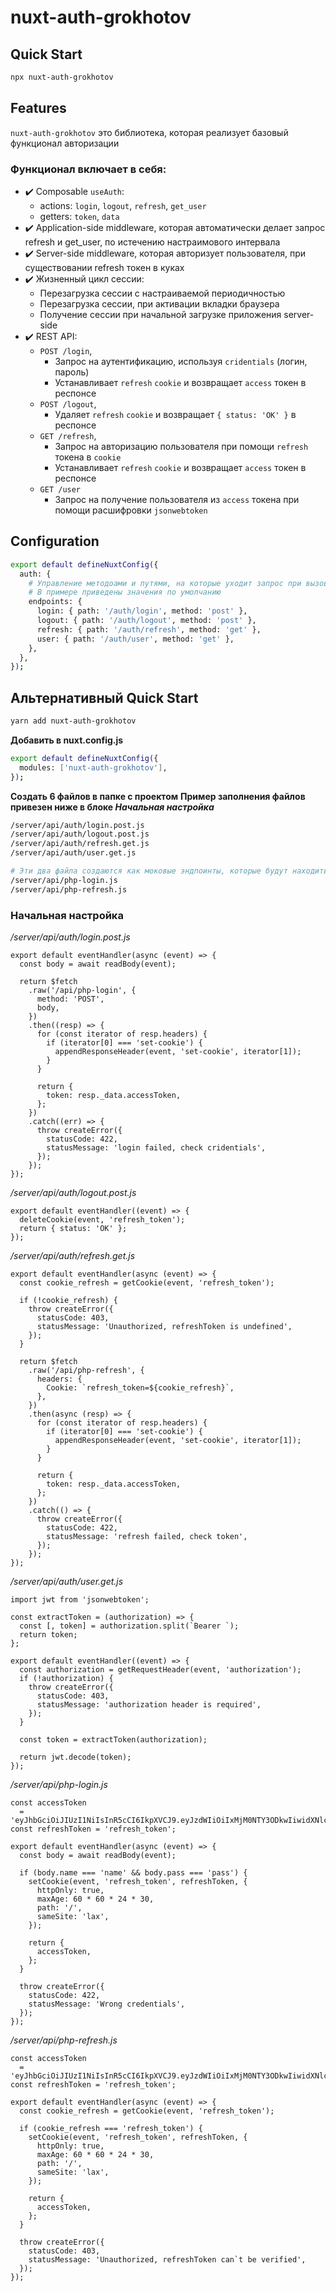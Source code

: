 # nuxt-auth-grokhotov

## Quick Start

```sh
npx nuxt-auth-grokhotov
```

## Features

`nuxt-auth-grokhotov` это библиотека, которая реализует базовый функционал авторизации

### Функционал включает в себя:

- ✔️ Composable `useAuth`:
  - actions: `login`, `logout`, `refresh`, `get_user`
  - getters: `token`, `data`
- ✔️ Application-side middleware, которая автоматически делает запрос refresh и get_user, по истечению настраимового интервала
- ✔️ Server-side middleware, которая авторизует пользователя, при существовании refresh токен в куках
- ✔️ Жизненный цикл сессии:
  - Перезагрузка сессии с настраиваемой периодичностью
  - Перезагрузка сессии, при активации вкладки браузера
  - Получение сессии при начальной загрузке приложения server-side
- ✔️ REST API:
  - `POST /login`,
    - Запрос на аутентификацию, используя `cridentials` (логин, пароль)
    - Устанавливает `refresh` `cookie` и возвращает `access` токен в респонсе
  - `POST /logout`,
    - Удаляет `refresh` `cookie` и возвращает `{ status: 'OK' }` в респонсе
  - `GET /refresh`,
    - Запрос на авторизацию пользователя при помощи `refresh` токена в `cookie`
    - Устанавливает `refresh` `cookie` и возвращает `access` токен в респонсе
  - `GET /user`
    - Запрос на получение пользователя из `access` токена при помощи расшифровки `jsonwebtoken`

## Configuration

```sh
export default defineNuxtConfig({
  auth: {
    # Управление методоами и путями, на которые уходит запрос при вызове соответствующих функций
    # В примере приведены значения по умолчанию
    endpoints: {
      login: { path: '/auth/login', method: 'post' },
      logout: { path: '/auth/logout', method: 'post' },
      refresh: { path: '/auth/refresh', method: 'get' },
      user: { path: '/auth/user', method: 'get' },
    },
  },
});
```

## Альтернативный Quick Start

```sh
yarn add nuxt-auth-grokhotov
```

**Добавить в nuxt.config.js**

```sh
export default defineNuxtConfig({
  modules: ['nuxt-auth-grokhotov'],
});
```

**Создать 6 файлов в папке с проектом**
**Пример заполнения файлов привезен ниже в блоке _Начальная настройка_**

```sh
/server/api/auth/login.post.js
/server/api/auth/logout.post.js
/server/api/auth/refresh.get.js
/server/api/auth/user.get.js

# Эти два файла создаются как моковые эндпоинты, которые будут находиться на бэке
/server/api/php-login.js
/server/api/php-refresh.js
```

### Начальная настройка

_/server/api/auth/login.post.js_

```
export default eventHandler(async (event) => {
  const body = await readBody(event);

  return $fetch
    .raw('/api/php-login', {
      method: 'POST',
      body,
    })
    .then((resp) => {
      for (const iterator of resp.headers) {
        if (iterator[0] === 'set-cookie') {
          appendResponseHeader(event, 'set-cookie', iterator[1]);
        }
      }

      return {
        token: resp._data.accessToken,
      };
    })
    .catch((err) => {
      throw createError({
        statusCode: 422,
        statusMessage: 'login failed, check cridentials',
      });
    });
});
```

_/server/api/auth/logout.post.js_

```
export default eventHandler((event) => {
  deleteCookie(event, 'refresh_token');
  return { status: 'OK' };
});
```

_/server/api/auth/refresh.get.js_

```
export default eventHandler(async (event) => {
  const cookie_refresh = getCookie(event, 'refresh_token');

  if (!cookie_refresh) {
    throw createError({
      statusCode: 403,
      statusMessage: 'Unauthorized, refreshToken is undefined',
    });
  }

  return $fetch
    .raw('/api/php-refresh', {
      headers: {
        Cookie: `refresh_token=${cookie_refresh}`,
      },
    })
    .then(async (resp) => {
      for (const iterator of resp.headers) {
        if (iterator[0] === 'set-cookie') {
          appendResponseHeader(event, 'set-cookie', iterator[1]);
        }
      }

      return {
        token: resp._data.accessToken,
      };
    })
    .catch(() => {
      throw createError({
        statusCode: 422,
        statusMessage: 'refresh failed, check token',
      });
    });
});
```

_/server/api/auth/user.get.js_

```
import jwt from 'jsonwebtoken';

const extractToken = (authorization) => {
  const [, token] = authorization.split(`Bearer `);
  return token;
};

export default eventHandler((event) => {
  const authorization = getRequestHeader(event, 'authorization');
  if (!authorization) {
    throw createError({
      statusCode: 403,
      statusMessage: 'authorization header is required',
    });
  }

  const token = extractToken(authorization);

  return jwt.decode(token);
});
```

_/server/api/php-login.js_

```
const accessToken
  = 'eyJhbGciOiJIUzI1NiIsInR5cCI6IkpXVCJ9.eyJzdWIiOiIxMjM0NTY3ODkwIiwidXNlciI6eyJ1c2VybmFtZSI6InVzZXJuYW1lIiwicGljdHVyZSI6Imh0dHBzOi8vZ2l0aHViLmNvbS9udXh0LnBuZyIsIm5hbWUiOiJVc2VyIHVzZXJuYW1lIn0sImlhdCI6MTUxNjIzOTAyMn0.7TFU_1A10fXh0u2Hn7UZ0XXZTL_A0O2dNBpzUFeCIEk';
const refreshToken = 'refresh_token';

export default eventHandler(async (event) => {
  const body = await readBody(event);

  if (body.name === 'name' && body.pass === 'pass') {
    setCookie(event, 'refresh_token', refreshToken, {
      httpOnly: true,
      maxAge: 60 * 60 * 24 * 30,
      path: '/',
      sameSite: 'lax',
    });

    return {
      accessToken,
    };
  }

  throw createError({
    statusCode: 422,
    statusMessage: 'Wrong credentials',
  });
});
```

_/server/api/php-refresh.js_

```
const accessToken
  = 'eyJhbGciOiJIUzI1NiIsInR5cCI6IkpXVCJ9.eyJzdWIiOiIxMjM0NTY3ODkwIiwidXNlciI6eyJ1c2VybmFtZSI6InVzZXJuYW1lIiwicGljdHVyZSI6Imh0dHBzOi8vZ2l0aHViLmNvbS9udXh0LnBuZyIsIm5hbWUiOiJVc2VyIHVzZXJuYW1lIn0sImlhdCI6MTUxNjIzOTAyMn0.7TFU_1A10fXh0u2Hn7UZ0XXZTL_A0O2dNBpzUFeCIEk';
const refreshToken = 'refresh_token';

export default eventHandler(async (event) => {
  const cookie_refresh = getCookie(event, 'refresh_token');

  if (cookie_refresh === 'refresh_token') {
    setCookie(event, 'refresh_token', refreshToken, {
      httpOnly: true,
      maxAge: 60 * 60 * 24 * 30,
      path: '/',
      sameSite: 'lax',
    });

    return {
      accessToken,
    };
  }

  throw createError({
    statusCode: 403,
    statusMessage: 'Unauthorized, refreshToken can`t be verified',
  });
});
```
